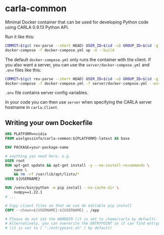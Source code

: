 # carla-common

Minimal Docker container that can be used for developing Python code using CARLA 0.9.13 Python API.

Run it like this:
```sh
COMMIT=$(git rev-parse --short HEAD) USER_ID=$(id -u) GROUP_ID=$(id -g) \
docker-compose -f docker-compose.yml up -d --build
```

The default `docker-compose.yml` only runs the container with the client. If you also want a server, you can use the `server/docker-compose.yml` and `.env` files like this:

```sh
COMMIT=$(git rev-parse --short HEAD) USER_ID=$(id -u) GROUP_ID=$(id -g) \
docker-compose -f docker-compose.yml -f server/docker-compose.yml --env-file .env up -d --build
```

`.env` file contains server config variables.

In your code you can then use `server` when specifying the CARLA server hostname in `carla.Client`.

## Writing your own Dockerfile

```Dockerfile
ARG PLATFORM=nvidia
FROM wielgoszinfo/carla-common:${PLATFORM}-latest AS base

ENV PACKAGE=your-package-name

# anything you need here, e.g.
USER root
RUN apt-get update && apt-get install -y --no-install-recommends \
    nano \
    && rm -rf /var/lib/apt/lists/*
USER ${USERNAME}

RUN /venv/bin/python -m pip install --no-cache-dir \
    numpy==1.22.1
# ...

# Copy client files so that we can do editable pip install
COPY --chown=${USERNAME}:${USERNAME} . /app

# Please do not set the WORKDIR (it is set to /home/carla by default).
# Alternatively, you can overwrite the ENTRYPOINT so it can find entrypoint.sh
# (it is set to [ "./entrypoint.sh" ] by default)
```